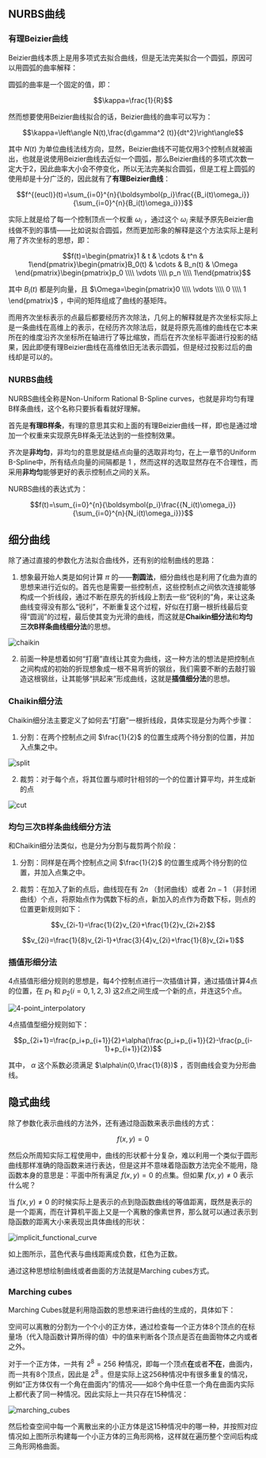 ## NURBS曲线
### 有理Beizier曲线
Beizier曲线本质上是用多项式去拟合曲线，但是无法完美拟合一个圆弧，原因可以用圆弧的曲率解释：

圆弧的曲率是一个固定的值，即：

$$\kappa=\frac{1}{R}$$

然而想要使用Beizier曲线拟合的话，Beizier曲线的曲率可以写为：

$$\kappa=\left\angle N(t),\frac{d\gamma^2 (t)}{dt^2}\right\angle$$

其中 $N(t)$ 为单位曲线法线方向，显然，Beizier曲线不可能仅用3个控制点就被画出，也就是说使用Beizier曲线去近似一个圆弧，那么Beizier曲线的多项式次数一定大于2，因此曲率大小会不停变化，所以无法完美拟合圆弧，但是工程上圆弧的使用却是十分广泛的，因此就有了**有理Beizier曲线**：

$$f^{(eucl)}(t)=\sum_{i=0}^{n}{\boldsymbol{p_i}\frac{{B_i(t)\omega_i}}{\sum_{i=0}^{n}{B_i(t)\omega_i}}}$$

实际上就是给了每一个控制顶点一个权重 $\omega_i$ ，通过这个 $\omega_i$ 来赋予原先Beizier曲线做不到的事情——比如说拟合圆弧，然而更加形象的解释是这个方法实际上是利用了齐次坐标的思想，即：

$$f(t)=\begin{pmatrix}1 & t & \cdots & t^n & 1\end{pmatrix}\begin{pmatrix}B_0(t) & \cdots & B_n(t) & \Omega \end{pmatrix}\begin{pmatrix}p_0 \\\\ \vdots \\\\ p_n \\\\ 1\end{pmatrix}$$

其中 $B_i(t)$ 都是列向量，且 $\Omega=\begin{pmatrix}0 \\\\ \vdots \\\\ 0 \\\\ 1 \end{pmatrix}$ ，中间的矩阵组成了曲线的基矩阵。

而用齐次坐标表示的点最后都要经历齐次除法，几何上的解释就是齐次坐标实际上是一条曲线在高维上的表示，在经历齐次除法后，就是将原先高维的曲线在它本来所在的维度沿齐次坐标所在轴进行了等比缩放，而后在齐次坐标平面进行投影的结果，因此即便有理Beizier曲线在高维依旧无法表示圆弧，但是经过投影过后的曲线却是可以的。

### NURBS曲线
NURBS曲线全称是Non-Uniform Rational B-Spline curves，也就是非均匀有理B样条曲线，这个名称只要拆看看就好理解。

首先是**有理B样条**，有理的意思其实和上面的有理Beizier曲线一样，即也是通过增加一个权重来实现原先B样条无法达到的一些控制效果。

齐次是**非均匀**，非均匀的意思就是结点向量的选取非均匀，在上一章节的Uniform B-Spline中，所有结点向量的间隔都是 $1$ ，然而这样的选取显然存在不合理性，而采用**非均匀**能够更好的表示控制点之间的关系。

NURBS曲线的表达式为：

$$f(t)=\sum_{i=0}^{n}{\boldsymbol{p_i}\frac{{N_i(t)\omega_i}}{\sum_{i=0}^{n}{N_i(t)\omega_i}}}$$

## 细分曲线
除了通过直接的参数化方法拟合曲线外，还有别的绘制曲线的思路：

1. 想象最开始人类是如何计算 $\pi$ 的——**割圆法**，细分曲线也是利用了化曲为直的思想来进行近似的。首先也是需要一些控制点，这些控制点之间依次连接能够构成一个折线段，通过不断在原先的折线段上割去一些“锐利的”角，来让这条曲线变得没有那么“锐利”，不断重复这个过程，好似在打磨一根折线最后变得“圆润”的过程，最后使其变为光滑的曲线，而这就是**Chaikin细分法**和**均匀三次B样条曲线细分法**的思想。

![chaikin](./images/chaikin.gif)

2. 前面一种是想着如何“打磨”直线让其变为曲线，这一种方法的想法是把控制点之间构成的初始的折现想象成一根不易弯折的钢丝，我们需要不断的去敲打锻造这根钢丝，让其能够“拱起来”形成曲线，这就是**插值细分法**的思想。

### Chaikin细分法
Chaikin细分法主要定义了如何去“打磨”一根折线段，具体实现是分为两个步骤：

1. 分割：在两个控制点之间 $\frac{1}{2}$ 的位置生成两个待分割的位置，并加入点集之中。

![split](./images/chaikin_split.png)

2. 裁剪：对于每个点，将其位置与顺时针相邻的一个的位置计算平均，并生成新的点

![cut](./images/chaikin_cut.png)

### 均匀三次B样条曲线细分方法

和Chaikin细分法类似，也是分为分割与裁剪两个阶段：

1. 分割：同样是在两个控制点之间 $\frac{1}{2}$ 的位置生成两个待分割的位置，并加入点集之中。

2. 裁剪：在加入了新的点后，曲线现在有 $2n$ （封闭曲线）或者 $2n-1$ （非封闭曲线）个点，将原始点作为偶数下标的点，新加入的点作为奇数下标，则点的位置更新规则如下：

$$v_{2i-1}=\frac{1}{2}v_{2i}+\frac{1}{2}v_{2i+2}$$

$$v_{2i}=\frac{1}{8}v_{2i-1}+\frac{3}{4}v_{2i}+\frac{1}{8}v_{2i+1}$$

### 插值形细分法
4点插值形细分规则的思想是，每4个控制点进行一次插值计算，通过插值计算4点的位置，在 $p_1$ 和 $p_2(i=0,1,2,3)$ 这2点之间生成一个新的点，并连这5个点。

![4-point_interpolatory](./images/4-point-interpolatory.png)

4点插值型细分规则如下：

$$p_{2i+1}=\frac{p_i+p_{i+1}}{2}+\alpha(\frac{p_i+p_{i+1}}{2}-\frac{p_{i-1}+p_{i+1}}{2})$$

其中， $\alpha$ 这个系数必须满足 $\alpha\in(0,\frac{1}{8})$ ，否则曲线会变为分形曲线。

## 隐式曲线
除了参数化表示曲线的方法外，还有通过隐函数来表示曲线的方式：

$$f(x,y)=0$$

然后众所周知实际工程使用中，曲线的形状都十分复杂，难以利用一个类似于圆形曲线那样准确的隐函数来进行表达，但是这并不意味着隐函数方法完全不能用，隐函数本身的意思是：平面中所有满足 $f(x,y)=0$ 的点集。但如果 $f(x,y)\ne 0$ 表示什么呢？

当 $f(x,y)\ne 0$ 的时候实际上是表示的点到隐函数曲线的等值距离，既然是表示的是一个距离，而在计算机平面上又是一个离散的像素世界，那么就可以通过表示到隐函数的距离大小来表现出具体曲线的形状：

![implicit_functional_curve](./images/implicit_functional_curves.png)

如上图所示，蓝色代表与曲线距离成负数，红色为正数。

通过这种思想绘制曲线或者曲面的方法就是Marching cubes方式。

### Marching cubes
Marching Cubes就是利用隐函数的思想来进行曲线的生成的，具体如下：

空间可以离散的分割为一个个小的正方体，通过检查每一个正方体8个顶点的在标量场（代入隐函数计算所得的值）中的值来判断各个顶点是否在曲面物体之内或者之外。

对于一个正方体，一共有 $2^8=256$ 种情况，即每一个顶点**在**或者**不在**，曲面内，而一共有8个顶点，因此是 $2^8$ 。但是实际上这256种情况中有很多重复的情况，例如“正方体仅有一个角在曲面内”的情况——如8个角中任意一个角在曲面内实际上都代表了同一种情况。因此实际上一共只存在15种情况：

![marching_cubes](./images/MarchingCubesEdit.png)

然后检查空间中每一个离散出来的小正方体是这15种情况中的哪一种，并按照对应情况如上图所示构建每一个小正方体的三角形网格，这样就在遍历整个空间后构成三角形网格曲面。
